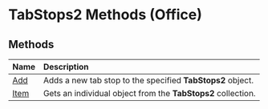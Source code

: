 
# TabStops2 Methods (Office)

## Methods



|**Name**|**Description**|
|:-----|:-----|
|[Add](850b5a3d-c85e-33e5-b8d5-8ca469632e39.md)|Adds a new tab stop to the specified  **TabStops2** object.|
|[Item](9b5eeeae-3535-b21d-75b1-25c19e12c86e.md)|Gets an individual object from the  **TabStops2** collection.|
